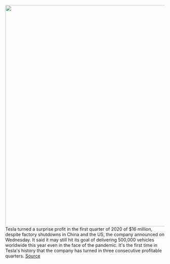 <img src='https://cdn.vox-cdn.com/thumbor/xrsCc7FNoFwrE37k_vpj71BbokA=/0x0:2040x1360/1200x800/filters:focal(857x517:1183x843)/cdn.vox-cdn.com/uploads/chorus_image/image/66729664/sokane_181116_3101_fremont_0062.0.jpg' width='700px' /><br/>
Tesla turned a surprise profit in the first quarter of 2020 of $16 million, despite factory shutdowns in China and the US, the company announced on Wednesday. It said it may still hit its goal of delivering 500,000 vehicles worldwide this year even in the face of the pandemic. It's the first time in Tesla's history that the company has turned in three consecutive profitable quarters.
<a href='https://www.theverge.com/2020/4/29/21241728/tesla-q1-earnings-financial-results-elon-musk-coronavirus-profit'> Source <a/>